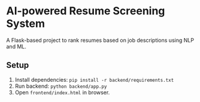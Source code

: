 # AI-powered Resume Screening System
A Flask-based project to rank resumes based on job descriptions using NLP and ML.
## Setup
1. Install dependencies: `pip install -r backend/requirements.txt`
2. Run backend: `python backend/app.py`
3. Open `frontend/index.html` in browser.
